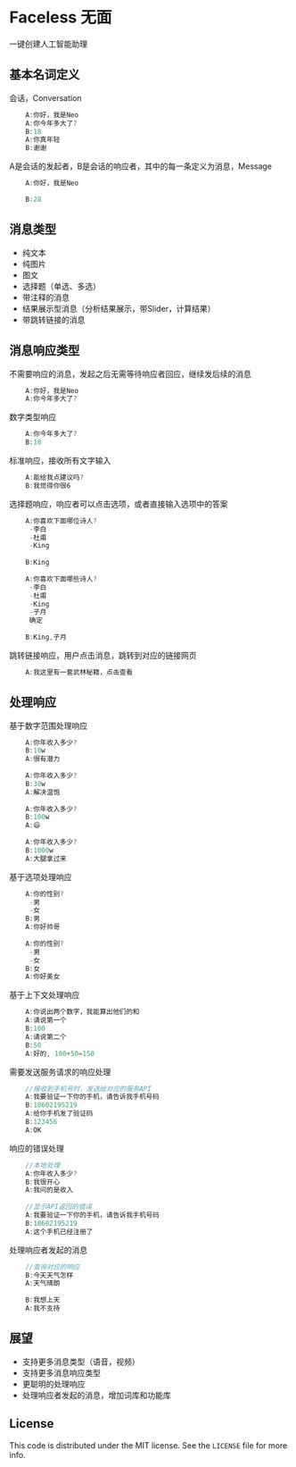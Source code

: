 # Faceless 无面

一键创建人工智能助理

## 基本名词定义
会话，Conversation
```objective-c
    A:你好，我是Neo
    A:你今年多大了?
    B:18
    A:你真年轻
    B:谢谢
```
A是会话的发起者，B是会话的响应者，其中的每一条定义为消息，Message
```objective-c
    A:你好，我是Neo
```
```objective-c
    B:28                      
```
## 消息类型
- 纯文本
- 纯图片
- 图文
- 选择题（单选、多选）
- 带注释的消息
- 结果展示型消息（分析结果展示，带Slider，计算结果）
- 带跳转链接的消息

## 消息响应类型
不需要响应的消息，发起之后无需等待响应者回应，继续发后续的消息
```objective-c
    A:你好，我是Neo
    A:你今年多大了?
```
数字类型响应
```objective-c                  
    A:你今年多大了?                  
    B:18
```
标准响应，接收所有文字输入
```objective-c                  
    A:能给我点建议吗?
    B:我觉得你很6
```
选择题响应，响应者可以点击选项，或者直接输入选项中的答案
```objective-c                  
    A:你喜欢下面哪位诗人?
     -李白
     -杜甫
     -King
     
    B:King
    
    A:你喜欢下面哪些诗人?
     -李白
     -杜甫
     -King
     -子月
     确定
     
    B:King,子月
```
跳转链接响应，用户点击消息，跳转到对应的链接网页
```objective-c                  
    A:我这里有一套武林秘籍，点击查看
```
## 处理响应
基于数字范围处理响应
```objective-c                  
    A:你年收入多少?                 
    B:10w
    A:很有潜力
    
    A:你年收入多少?                 
    B:30w
    A:解决温饱
    
    A:你年收入多少?                 
    B:100w
    A:😄
    
    A:你年收入多少?                 
    B:1000w
    A:大腿拿过来
```
基于选项处理响应
```objective-c                  
    A:你的性别?
     -男
     -女
    B:男
    A:你好帅哥
    
    A:你的性别?
     -男
     -女
    B:女
    A:你好美女
```
基于上下文处理响应
```objective-c                  
    A:你说出两个数字，我能算出他们的和
    A:请说第一个
    B:100
    A:请说第二个
    B:50
    A:好的, 100+50=150
```
需要发送服务请求的响应处理
```objective-c
    //接收到手机号时，发送给对应的服务API
    A:我要验证一下你的手机，请告诉我手机号码
    B:18602195219                      
    A:给你手机发了验证码
    B:123456
    A:OK
```
响应的错误处理
```objective-c  
    //本地处理
    A:你年收入多少?
    B:我很开心
    A:我问的是收入
    
    //显示API返回的错误
    A:我要验证一下你的手机，请告诉我手机号码        
    B:18602195219
    A:这个手机已经注册了 
```
处理响应者发起的消息
```objective-c
    //查询对应的响应
    B:今天天气怎样
    A:天气晴朗
    
    B:我想上天
    A:我不支持
```

## 展望

- 支持更多消息类型（语音，视频）
- 支持更多消息响应类型
- 更聪明的处理响应
- 处理响应者发起的消息，增加词库和功能库

## License

This code is distributed under the MIT license. See the `LICENSE` file for more info.
